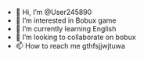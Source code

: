 - 👋 Hi, I’m @User245890
- 👀 I’m interested in Bobux game
- 🌱 I’m currently learning English
- 💞️ I’m looking to collaborate on bobux
- 📫 How to reach me gthfsjjwjtuwa

<!---
User245890/User245890 is a ✨ special ✨ repository because its `README.md` (this file) appears on your GitHub profile.
You can click the Preview link to take a look at your changes.
--->
